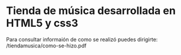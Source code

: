 <h1>Tienda de música desarrollada en HTML5 y css3</h1>

Para consultar informaión de como se realizó puedes dirigirte: /tiendamusica/como-se-hizo.pdf
